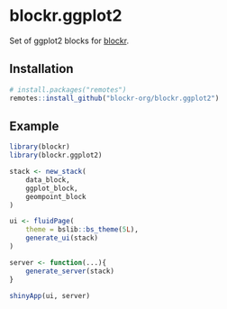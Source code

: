 <!-- badges: start -->
<!-- badges: end -->

# blockr.ggplot2

Set of ggplot2 blocks for [blockr](https://github.com/blockr-org/blockr).

## Installation

```r
# install.packages("remotes")
remotes::install_github("blockr-org/blockr.ggplot2")
```

## Example

```r
library(blockr)
library(blockr.ggplot2)

stack <- new_stack(
    data_block,
    ggplot_block,
    geompoint_block
)

ui <- fluidPage(
    theme = bslib::bs_theme(5L),
    generate_ui(stack)
)

server <- function(...){
    generate_server(stack)
}

shinyApp(ui, server)
```
